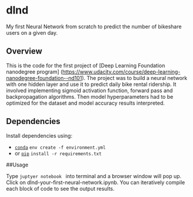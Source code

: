 # dlnd
My first Neural Network from scratch to predict the number of bikeshare users on a given day.

## Overview

This is the code for the first project of [Deep Learning Foundation nanodegree program] (https://www.udacity.com/course/deep-learning-nanodegree-foundation--nd101). The project was to build a neural network with one hidden layer and use it to predict daily bike rental ridership. It involved implementing sigmoid activation function, forward pass and backpropagation algorithms. Then model hyperparameters had to be optimized for the dataset and model accuracy results interpreted. 

## Dependencies

Install dependencies using:
* [`conda`](https://www.continuum.io/downloads) `env create -f environment.yml`
* or [`pip`](https://pip.pypa.io/en/stable/) `install -r requirements.txt`

##Usage

Type `juptyer notebook ` into terminal and a browser window will pop up. Click on dlnd-your-first-neural-network.ipynb. You can iteratively compile 
each block of code to see the output results.

